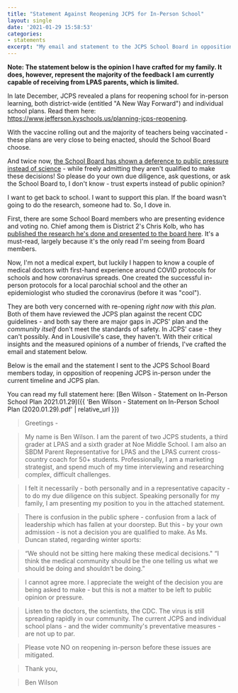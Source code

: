```yaml
---
title: "Statement Against Reopening JCPS for In-Person School"
layout: single
date: '2021-01-29 15:58:53'
categories:
- statements
excerpt: "My email and statement to the JCPS School Board in opposition of the current JCPS plan and timeline for re-opening to in-person school."
---
```


**Note: The statement below is the opinion I have crafted for my family. It does, however, represent the majority of the feedback I am currently capable of receiving from LPAS parents, which is limited.** 

In late December, JCPS revealed a plans for reopening school for in-person learning, both district-wide (entitled "A New Way Forward") and individual school plans. Read them here: https://www.jefferson.kyschools.us/planning-jcps-reopening. 

With the vaccine rolling out and the majority of teachers being vaccinated - these plans are very close to being enacted, should the School Board choose.

And twice now, [the School Board has shown a deference to public pressure instead of science](https://wfpl.org/jefferson-county-school-board-votes-to-allow-winter-sports-to-begin/) - while freely admitting they aren't qualified to make these decisions! So please do your own due diligence, ask questions, or ask the School Board to, I don't know - trust experts instead of public opinion?

I want to get back to school. I want to support this plan. If the board wasn't going to do the research, someone had to. So, I dove in. 

First, there are some School Board members who are presenting evidence and voting no. Chief among them is District 2's Chris Kolb, who has [published the research he's done and presented to the board here](https://www.kolbforschoolboard.com/research-summary-on-covid-19-sports-and-schools/). It's a must-read, largely because it's the only read I'm seeing from Board members. 

Now, I'm not a medical expert, but luckily I happen to know a couple of medical doctors with first-hand experience around COVID protocols for schools and how coronavirus spreads. One created the successful in-person protocols for a local parochial school and the other an epidemiologist who studied the coronavirus (before it was "cool"). 

They are both very concerned with re-opening *right now* with *this plan*. Both of them have reviewed the JCPS plan against the recent CDC guidelines - and both say there are major gaps in JCPS' plan and the *community itself* don't meet the standards of safety. In JCPS' case - they can't possibly. And in Lousiville's case, they haven't.  With their critical insights and the measured opinions of a number of friends, I've crafted the email and statement below. 


Below is the email and the statement I sent to the JCPS School Board members today, in opposition of reopening JCPS in-person under the current timeline and JCPS plan.

You can read my full statement here: [Ben Wilson - Statement on In-Person School Plan 2021.01.29]({{ 'Ben Wilson - Statement on In-Person School Plan (2020.01.29).pdf' | relative_url }})

> Greetings -

> My name is Ben Wilson. I am the parent of two JCPS students, a third grader at LPAS and a sixth grader at Noe Middle School. I am also an SBDM Parent Representative for LPAS and the LPAS current cross-country coach for 50+ students. Professionally, I am a marketing strategist, and spend much of my time interviewing and researching complex, difficult challenges. 

> I felt it necessarily - both personally and in a representative capacity - to do my due diligence on this subject. Speaking personally for my family, I am presenting my position to you in the attached statement.

> There is confusion in the public sphere - confusion from a lack of leadership which has fallen at your doorstep. But this - by your own admission - is not a decision you are qualified to make. As Ms. Duncan stated, regarding winter sports: 

> “We should not be sitting here making these medical decisions." “I think the medical community should be the one telling us what we should be doing and shouldn’t be doing.”

> I cannot agree more. I appreciate the weight of the decision you are being asked to make - but this is not a matter to be left to public opinion or pressure. 

> Listen to the doctors, the scientists, the CDC. The virus is still spreading rapidly in our community. The current JCPS and individual school plans - and the wider community's preventative measures - are not up to par. 

> Please vote NO on reopening in-person before these issues are mitigated. 

> Thank you,

> Ben Wilson
